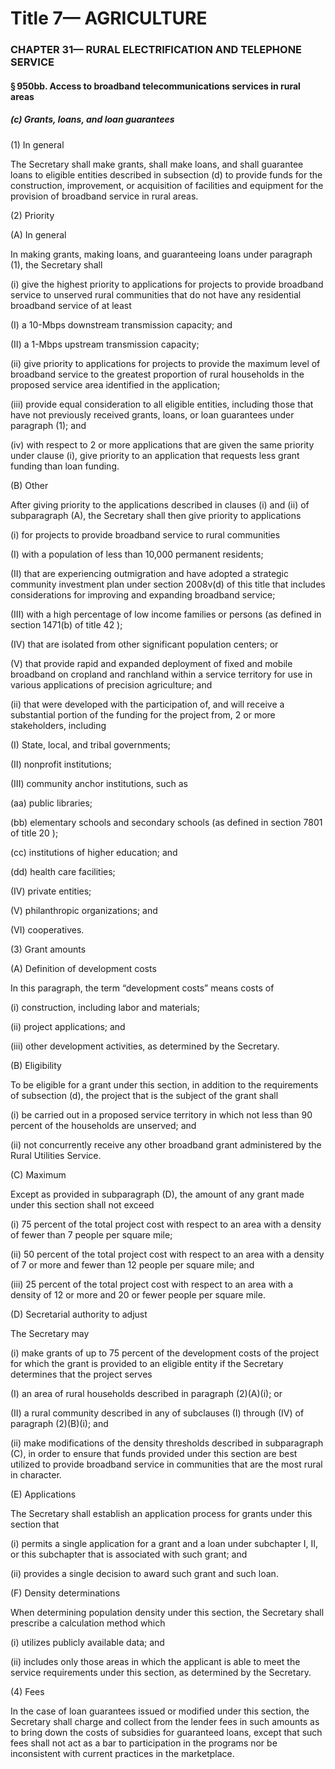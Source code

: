 
# Title 7— AGRICULTURE
### CHAPTER 31— RURAL ELECTRIFICATION AND TELEPHONE SERVICE
#### § 950bb. Access to broadband telecommunications services in rural areas
##### (c) Grants, loans, and loan guarantees

(1) In general

The Secretary shall make grants, shall make loans, and shall guarantee loans to eligible entities described in subsection (d) to provide funds for the construction, improvement, or acquisition of facilities and equipment for the provision of broadband service in rural areas.

(2) Priority

(A) In general

In making grants, making loans, and guaranteeing loans under paragraph (1), the Secretary shall

(i) give the highest priority to applications for projects to provide broadband service to unserved rural communities that do not have any residential broadband service of at least

(I) a 10-Mbps downstream transmission capacity; and

(II) a 1-Mbps upstream transmission capacity;

(ii) give priority to applications for projects to provide the maximum level of broadband service to the greatest proportion of rural households in the proposed service area identified in the application;

(iii) provide equal consideration to all eligible entities, including those that have not previously received grants, loans, or loan guarantees under paragraph (1); and

(iv) with respect to 2 or more applications that are given the same priority under clause (i), give priority to an application that requests less grant funding than loan funding.

(B) Other

After giving priority to the applications described in clauses (i) and (ii) of subparagraph (A), the Secretary shall then give priority to applications

(i) for projects to provide broadband service to rural communities

(I) with a population of less than 10,000 permanent residents;

(II) that are experiencing outmigration and have adopted a strategic community investment plan under section 2008v(d) of this title that includes considerations for improving and expanding broadband service;

(III) with a high percentage of low income families or persons (as defined in section 1471(b) of title 42 );

(IV) that are isolated from other significant population centers; or

(V) that provide rapid and expanded deployment of fixed and mobile broadband on cropland and ranchland within a service territory for use in various applications of precision agriculture; and

(ii) that were developed with the participation of, and will receive a substantial portion of the funding for the project from, 2 or more stakeholders, including

(I) State, local, and tribal governments;

(II) nonprofit institutions;

(III) community anchor institutions, such as

(aa) public libraries;

(bb) elementary schools and secondary schools (as defined in section 7801 of title 20 );

(cc) institutions of higher education; and

(dd) health care facilities;

(IV) private entities;

(V) philanthropic organizations; and

(VI) cooperatives.

(3) Grant amounts

(A) Definition of development costs

In this paragraph, the term “development costs” means costs of

(i) construction, including labor and materials;

(ii) project applications; and

(iii) other development activities, as determined by the Secretary.

(B) Eligibility

To be eligible for a grant under this section, in addition to the requirements of subsection (d), the project that is the subject of the grant shall

(i) be carried out in a proposed service territory in which not less than 90 percent of the households are unserved; and

(ii) not concurrently receive any other broadband grant administered by the Rural Utilities Service.

(C) Maximum

Except as provided in subparagraph (D), the amount of any grant made under this section shall not exceed

(i) 75 percent of the total project cost with respect to an area with a density of fewer than 7 people per square mile;

(ii) 50 percent of the total project cost with respect to an area with a density of 7 or more and fewer than 12 people per square mile; and

(iii) 25 percent of the total project cost with respect to an area with a density of 12 or more and 20 or fewer people per square mile.

(D) Secretarial authority to adjust

The Secretary may

(i) make grants of up to 75 percent of the development costs of the project for which the grant is provided to an eligible entity if the Secretary determines that the project serves

(I) an area of rural households described in paragraph (2)(A)(i); or

(II) a rural community described in any of subclauses (I) through (IV) of paragraph (2)(B)(i); and

(ii) make modifications of the density thresholds described in subparagraph (C), in order to ensure that funds provided under this section are best utilized to provide broadband service in communities that are the most rural in character.

(E) Applications

The Secretary shall establish an application process for grants under this section that

(i) permits a single application for a grant and a loan under subchapter I, II, or this subchapter that is associated with such grant; and

(ii) provides a single decision to award such grant and such loan.

(F) Density determinations

When determining population density under this section, the Secretary shall prescribe a calculation method which

(i) utilizes publicly available data; and

(ii) includes only those areas in which the applicant is able to meet the service requirements under this section, as determined by the Secretary.

(4) Fees

In the case of loan guarantees issued or modified under this section, the Secretary shall charge and collect from the lender fees in such amounts as to bring down the costs of subsidies for guaranteed loans, except that such fees shall not act as a bar to participation in the programs nor be inconsistent with current practices in the marketplace.
